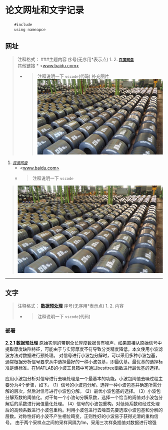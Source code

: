 # 论文网址和文字记录
        #include
        using nameapce

## 网址
> 注释格式：
> ###主题内容
> 序号(无序用*表示点) 1. 2. **[`百度网盘`](https://www.baidu.com "百度网盘链接")**  
> 其他链接  * <www.baidu.com>
>   * > 注释说明一下 `vscode`(代码)
> 补充图片 ![这是图片](/img/20203311211407362.jpg "Magic Gardens")


1. *[`百度网盘`](https://www.baidu.com)*  
    * <www.baidu.com>
    * > 注释说明一下 `vscode`
> ![这是图片](/img/20203311211407362.jpg "Magic Gardens")

------------------------------------------------------------------------------------------------------------

## 文字
> 注释格式：
> **[数据预处理](https://www.baidu.com "百度网盘链接")** 
> 序号(无序用*表示点) 1. 2. 内容
> * > 注释说明一下 `vscode`(代码)

### 部署
**2.2.1 数据预处理**
原始实测的带钢全长厚度数据含有噪声，如果直接从原始信号中提取厚度缺陷特征，可能由于与实际厚度不符导致分类精度降低，本文使用小波滤波方法对数据进行预处理。
对信号进行小波包分解时，可以采用多种小波包基，通常根据分析信号要求从中选择最好的一种小波包基，即最优基。最优基的选择标准是熵标准。在MATLAB的小波工具箱中可通过besttree函数进行最优基的选择。

应用小波包分析对信号进行去噪处理是一个最基本的功能。小波包阈值去噪过程主要分为4个步骤，如下。
(1）信号的小波包分解。选择一种小波包基并确定所需分解的层次，然后对信号进行小波包分解。
(2）最优小波包基的选择。
(3）小波包分解系数的阈值化。对干每一个小油句分解系数，选择一个恰当的阙值对小波包分解后的系数进行阙值量化处理。
(4）信号的小波包重构。对低频系数和经过处理后的高频系数进行小波包重构。利用小波包进行去噪首先要选取小波包基和分解的层数。对称性好的小波不产生相位畸变，正则性好的小波易于获得光滑的重构信号。
由于两个采样点之间的采样间隔为1m，采用三次样条插值对数据进行增强